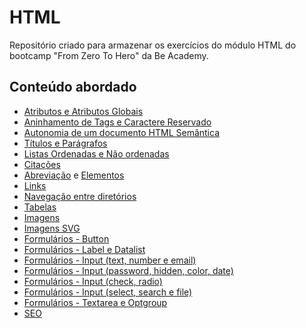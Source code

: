 # HTML
Repositório criado para armazenar os exercícios do módulo HTML do bootcamp "From Zero To Hero" da Be Academy.

## Conteúdo abordado

- [Atributos e Atributos Globais](https://edelsonbs.github.io/BeAcademy_FromZeroToHero_HTML/index.html)
- [Aninhamento de Tags e Caractere Reservado](https://edelsonbs.github.io/BeAcademy_FromZeroToHero_HTML/aninhamento.html)
- [Autonomia de um documento HTML Semântica](https://edelsonbs.github.io/BeAcademy_FromZeroToHero_HTML/documento.html)
- [Títulos e Parágrafos](https://edelsonbs.github.io/BeAcademy_FromZeroToHero_HTML/textos-titulos.html)
- [Listas Ordenadas e Não ordenadas](https://edelsonbs.github.io/BeAcademy_FromZeroToHero_HTML/listas.html)
- [Citações](https://edelsonbs.github.io/BeAcademy_FromZeroToHero_HTML/citacoes)
- [Abreviação](https://edelsonbs.github.io/BeAcademy_FromZeroToHero_HTML/abreviacao.html) e [Elementos](https://edelsonbs.github.io/BeAcademy_FromZeroToHero_HTML/elementos-genericos.html)
- [Links](https://edelsonbs.github.io/BeAcademy_FromZeroToHero_HTML/links.html)
- [Navegação entre diretórios](https://edelsonbs.github.io/BeAcademy_FromZeroToHero_HTML/navegando-diretorios.html)
- [Tabelas](https://edelsonbs.github.io/BeAcademy_FromZeroToHero_HTML/tabelas.html)
- [Imagens](https://edelsonbs.github.io/BeAcademy_FromZeroToHero_HTML/imagens.html)
- [Imagens SVG](https://edelsonbs.github.io/BeAcademy_FromZeroToHero_HTML/imagens-svg.html)
- [Formulários - Button](https://edelsonbs.github.io/BeAcademy_FromZeroToHero_HTML/formulario.html)
- [Formulários - Label e Datalist](https://edelsonbs.github.io/BeAcademy_FromZeroToHero_HTML/formulario.html)
- [Formulários - Input (text, number e email)](https://edelsonbs.github.io/BeAcademy_FromZeroToHero_HTML/formulario.html)
- [Formulários - Input (password, hidden, color, date)](https://edelsonbs.github.io/BeAcademy_FromZeroToHero_HTML/formulario.html)
- [Formulários - Input (check, radio)](https://edelsonbs.github.io/BeAcademy_FromZeroToHero_HTML/formulario.html)
- [Formulários - Input (select, search e file)](https://edelsonbs.github.io/BeAcademy_FromZeroToHero_HTML/formulario.html)
- [Formulários - Textarea e Optgroup](https://edelsonbs.github.io/BeAcademy_FromZeroToHero_HTML/formulario-parte2.html)
- [SEO](https://edelsonbs.github.io/BeAcademy_FromZeroToHero_HTML/metatags.html)
